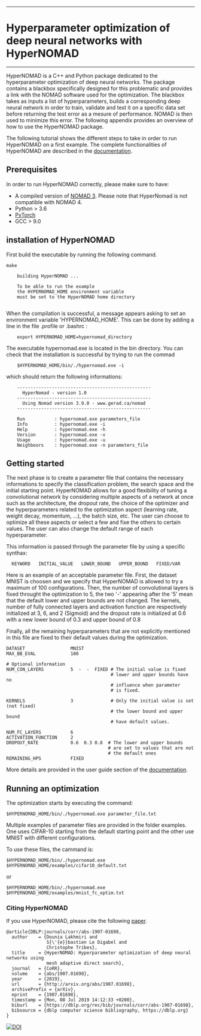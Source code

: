 *****
# Hyperparameter optimization of deep neural networks with HyperNOMAD
*****

HyperNOMAD is a C++ and Python package dedicated to the hyperparameter optimization of deep neural networks. The package contains a blackbox specifically designed for this problematic and provides a link with the NOMAD software used for the optimization. The blackbox takes as inputs a list of hyperparameters, builds a corresponding deep neural network in order to train, validate and test it on a specific data set before returning the test error as a mesure of performance. NOMAD is then used to minimize this error. The following appendix provides an overview of how to use the HyperNOMAD package.

The following tutorial shows the different steps to take in order to run HyperNOMAD on a first example. The complete functionalities of HyperNOMAD are described in the [documentation](https://hypernomad.readthedocs.io/en/latest/).

## Prerequisites

In order to run HyperNOMAD correctly, please make sure to have:

* A compiled version of [NOMAD 3](https://www.gerad.ca/nomad/). Please note that HyperNomad is not compatible with NOMAD 4.
* Python > 3.6
* [PyTorch](https://pytorch.org/)
* GCC > 9.0


## installation of HyperNOMAD

First build the executable by running the following command.

```
make

    building HyperNOMAD ...

    To be able to run the example
    the HYPERNOMAD_HOME environment variable
    must be set to the HyperNOMAD home directory
    
```

When the compilation is successful, a message appears asking to set an environment variable 'HYPERNOMAD_HOME'. This can be done by adding a line in the file .profile or .bashrc :


```
    export HYPERNOMAD_HOME=hypernomad_directory
```    

The executable hypernomad.exe is located in the bin directory. You can check that the installation is successful by trying to run the commad

```
    $HYPERNOMAD_HOME/bin/./hypernomad.exe -i
```    

which should return the following informations:

```
    --------------------------------------------------
      HyperNomad - version 1.0
    --------------------------------------------------
      Using Nomad version 3.9.0 - www.gerad.ca/nomad
    --------------------------------------------------

    Run           : hypernomad.exe parameters_file
    Info          : hypernomad.exe -i
    Help          : hypernomad.exe -h
    Version       : hypernomad.exe -v
    Usage         : hypernomad.exe -u
    Neighboors    : hypernomad.exe -n parameters_file
```

## Getting started

The next phase is to create a parameter file that contains the necessary informations to specify the classification problem, the search space and the initial starting point. HyperNOMAD allows for a good flexibility of tuning a convolutional network by considering multiple aspects of a network at once such as the architecture, the dropout rate, the choice of the optimizer and the hyperparameters related to the optimization aspect (learning rate, weight decay, momentum, ...), the batch size, etc. The user can choose to optimize all these aspects or select a few and fixe the others to certain values. The user can also change the default range of each hyperparameter. 

This information is passed through the parameter file by using a specific synthax:

```
  KEYWORD   INITIAL_VALUE   LOWER_BOUND   UPPER_BOUND   FIXED/VAR
```

Here is an example of an acceptable parameter file. First, the dataset MNIST is choosen and we specify that HyperNOMAD is allowed to try a maximum of 100 configurations. Then, the number of convolutional layers is fixed throught the optimization to 5, the two '-' appearing after the '5' mean that the default lower and upper bounds are not changed. The kernels, number of fully connected layers and activation function are respectively initialized at 3, 6, and 2 (Sigmoid) and the dropout rate is initialized at 0.6 with a new lower bound of 0.3 and upper bound of 0.8

Finally, all the remaining hyperparameters that are not explicitly mentioned in this file are fixed to their default values during the optimization.


```
DATASET                 MNIST
MAX_BB_EVAL             100

# Optional information
NUM_CON_LAYERS          5  -  -  FIXED # The initial value is fixed
                                       # lower and upper bounds have no
                                       # influence when parameter 
                                       # is fixed.

KERNELS                 3              # Only the initial value is set (not fixed)
                                       # the lower bound and upper bound
                                       # have default values.

NUM_FC_LAYERS           6
ACTIVATION_FUNCTION     2
DROPOUT_RATE            0.6  0.3 0.8  # The lower and upper bounds 
                                      # are set to values that are not 
                                      # the default ones
REMAINING_HPS           FIXED
```

More details are provided in the user guide section of the [documentation](https://hypernomad.readthedocs.io/en/latest/).


## Running an optimization

The optimization starts by executing the command:

```
$HYPERNOMAD_HOME/bin/./hypernomad.exe parameter_file.txt
```

Multiple examples of parameter files are provided in the folder examples. One uses CIFAR-10 starting from the default starting point and the other use MNIST with different configurations.

To use these files, the cammand is:

```
$HYPERNOMAD_HOME/bin/./hypernomad.exe $HYPERNOMAD_HOME/examples/cifar10_default.txt
```
or 


```
$HYPERNOMAD_HOME/bin/./hypernomad.exe $HYPERNOMAD_HOME/examples/mnist_fc_optim.txt
```

### Citing HyperNOMAD

If you use HyperNOMAD, please cite the following [paper](https://arxiv.org/abs/1907.01698).


```
@article{DBLP:journals/corr/abs-1907-01698,
  author    = {Dounia Lakhmiri and
               S{\'{e}}bastien Le Digabel and
               Christophe Tribes},
  title     = {HyperNOMAD: Hyperparameter optimization of deep neural networks using
               mesh adaptive direct search},
  journal   = {CoRR},
  volume    = {abs/1907.01698},
  year      = {2019},
  url       = {http://arxiv.org/abs/1907.01698},
  archivePrefix = {arXiv},
  eprint    = {1907.01698},
  timestamp = {Mon, 08 Jul 2019 14:12:33 +0200},
  biburl    = {https://dblp.org/rec/bib/journals/corr/abs-1907-01698},
  bibsource = {dblp computer science bibliography, https://dblp.org}
}

```
[![DOI](https://zenodo.org/badge/160553898.svg)](https://zenodo.org/badge/latestdoi/160553898)

